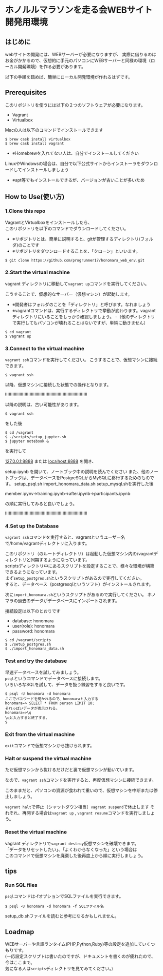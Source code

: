# ホノルルマラソンを走る会WEBサイト開発用環境

## はじめに
webサイトの開発には、WEBサーバーが必要になりますが、
実際に借りるのはお金がかかるので、仮想的に手元のパソコンにWEBサーバーと同様の環境（ローカル開発環境）を作る必要があります。

以下の手順を踏めば、簡単にローカル開発環境が作れるはずです。


## Prerequisites
このリポジトリを使うには以下の２つのソフトウェアが必要になります。
- Vagrant 
- Virtualbox

Macの人は以下のコマンドでインストールできます
~~~console
$ brew cask install virtualbox
$ brew cask install vagrant
~~~
- ※Homebrewを入れてない人は、自分でインストールしてください

LinuxやWindowsの場合は、自分で以下公式サイトからインストーラをダウンロードしてインストールしましょう

- ※apt等でもインストールできるが、バージョンが古いことが多いため

## How to Use(使い方)

### 1.Clone this repo

VagrantとVirtualboxをインストールしたら、  
このリポジトリを以下のコマンドでダウンロードしてください。

- ※リポジトリとは、簡単に説明すると、gitが管理するディレクトリ(フォルダ)のことです
- ※リポジトリをダウンロードすることを、「クローン」といいます。
~~~console
$ git clone https://github.com/progrunner17/honomara_web_env.git
~~~

### 2.Start the virtual machine
vagrant ディレクトリに移動して`vagrant up`コマンドを実行してください。

こうすることで、仮想的なサーバー（仮想マシン）が起動します。
- ※開発者はフォルダのことを「ディレクトリ」と呼びます。なれましょう
- ※vagrantコマンドは、実行するディレクトリで挙動が変わります。vagrantディレクトリにいることをしっかり確認しましょう。
    -（他のディレクトリで実行してもパソコンが壊れることはないですが、単純に動きません）
~~~console
$ cd vagrant
$ vagrant up
~~~

### 3.Connect to the virtual machine

`vagrant ssh`コマンドを実行してください。
こうすることで、仮想マシンに接続できます。

~~~console
$ vagrant ssh
~~~

以降、仮想マシンに接続した状態での操作となります。





!!!!!!!!!!!!!!!!!!!!!!!!!!!!!!!!!!!!!!!!!!!!!!!!!!!!!!!!!!!!!!!!!!!

以降の説明は、古い可能性があります。
~~~console:local
$ vagrant ssh
~~~
をした後
~~~console:guest
$ cd /vagrant
$ ./scripts/setup_jupyter.sh
$ jupyter notebook &
~~~
を実行して

[127.0.0.1:8888](http://127.0.0.1:8888)
または
[localhost:8888](localhost:8888)
を開き、

setup.ipynb
を開いて、ノートブック中の説明を読んでください
また、他のノートブックは、データベースをPostgreSQLからMySQLに移行するためのものです。
setup_psql.sh
import_honomara_data.sh
setup_mysql.shを実行した後

member.ipynv->training.ipynb->after.ipynb->participants.ipynb

の順に実行してみると良いでしょう。

!!!!!!!!!!!!!!!!!!!!!!!!!!!!!!!!!!!!!!!!!!!!!!!!!!!!!!!!!!!!!!!!!!!

### 4.Set up the Database
`vagrant ssh`コマンドを実行すると、vagrantというユーザー名で/home/vagrantディレクトリに入ります。  

このリポジトリ（のルートディレクトリ）は起動した仮想マシン内の/vagrantディレクトリと同期するようになっています。  
scriptsディレクトリ中にあるスクリプトを設定することで、様々な環境が構築できるようになっています。   
まず`setup_postgres.sh`というスクリプトがあるので実行してください。  
すると、データベース（postgresqlというソフト）がインストールされます。  

次に`import_honomara.sh`というスクリプトがあるので実行してください。
ホノマラの過去のデータがデータベースにインポートされます。

接続設定は以下のとおりです

- database: honomara
- user(role): honomara
- password: honomara

~~~console
$ cd /vagrant/scripts
$ ./setup_postgres.sh
$ ./import_honomara_data.sh
~~~


### Test and try the database
早速データベースを試してみましょう。  
`psql`というコマンドでデータベースに接続します。    
いろいろなSQLを試して、データを扱う練習をすると良いです。    

~~~console
$ psql -U honomara -d honomara
ここでパスワードを聞かれるので、honomaraと入力する
honomara=> SELECT * FROM person LIMIT 10;
それっぽいデータが表示される。
honomara=>\q
\qと入力すると終了する。
$
~~~

### Exit from the virtual machine
`exit`コマンドで仮想マシンから抜けられます。


### Halt or suspend the virtual machine
ただ仮想マシンから抜けるだけだと裏で仮想マシンが動いています。

なので、`vagrant ssh`コマンドを実行すると、再度仮想マシンに接続できます。

このままだと、パソコンの資源が食われて重いので、仮想マシンを中断または停止しましょう。

`vagrant halt`で停止（シャットダウン相当）`vagrant suspend`で休止します
それぞれ、再開する場合は`vagrant up` , `vagrant resume`コマンドを実行しましょう。


### Reset the virtual machine
vagrant ディレクトリで`vagrant destroy`仮想マシンを破壊できます。  
「データをリセットしたい」、「よくわからなくなった」という場合は  
このコマンドで仮想マシンを廃棄した後再度上から順に実行しましょう。

## tips
### Run SQL files
`psql`コマンドは-fオプションでSQLファイルを実行できます。
~~~console
$ psql -U honomara -d honomara -f SQLファイル名
~~~
setup_db.shファイルを読むと参考になるかもしれません。


## Loadmap
WEBサーバーや言語ランタイム(PHP,Python,Ruby)等の設定を追加していくつもりです。  
(一応設定スクリプトは書いたのですが、ドキュメントを書くのが疲れたので、今はここまで。  
気になる人は`scripts`ディレクトリを見てみてください。)